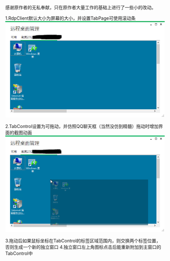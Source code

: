 
感谢原作者的无私奉献，只在原作者大量工作的基础上进行了一些小的改动。

1.RdpClient默认大小为屏幕的大小，并设置TabPage可使用滚动条
![image](https://github.com/ClockGet/RemoteDesktopManage/blob/master/3.png)

2.TabControl设置为可拖动，并仿照QQ聊天框（当然没仿到精髓）拖动时增加界面的截图动画
![image](https://github.com/ClockGet/RemoteDesktopManage/blob/master/4.png)

3.拖动后如果鼠标坐标在TabControl的标签区域范围内，则交换两个标签位置，否则生成一个新的独立窗口
4.独立窗口左上角图标点击后能重新附加到主窗口的TabControl中

